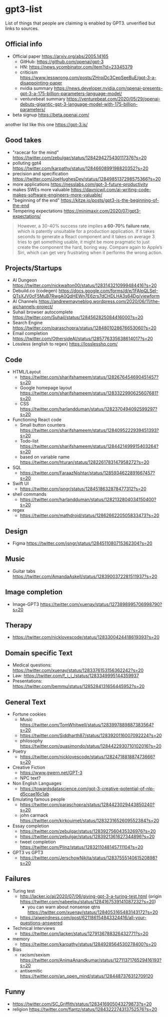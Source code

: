 # gpt3-list

List of things that people are claiming is enabled by GPT3. unverified but links to sources.

## Official info

- Official paper https://arxiv.org/abs/2005.14165
  - GitHub: https://github.com/openai/gpt-3
  - HN: https://news.ycombinator.com/item?id=23345379
  - criticism https://www.lesswrong.com/posts/ZHrpjDc3CepSeeBuE/gpt-3-a-disappointing-paper
  - nvidia summary https://news.developer.nvidia.com/openai-presents-gpt-3-a-175-billion-parameters-language-model/
  - venturebeat summary https://venturebeat.com/2020/05/29/openai-debuts-gigantic-gpt-3-language-model-with-175-billion-parameters/
- beta signup https://beta.openai.com/

another list like this one https://gpt-3.is/

## Good takes

- "racecar for the mind" https://twitter.com/zebulgar/status/1284294275430117376?s=20
- polluting gpt4 https://twitter.com/karpathy/status/1284660899198820352?s=20
- precision and specification https://twitter.com/JoeHughesDev/status/1284985137298575366?s=20
- more applications https://nesslabs.com/gpt-3-future-productivity
- makes SWEs more valuable https://davnicwil.com/ai-writing-code-makes-software-engineers-more-valuable/
- "beginning of the end" https://kitze.io/posts/gpt3-is-the-beginning-of-the-end
- Tempering expectations https://minimaxir.com/2020/07/gpt3-expectations/

> However, a 30-40% success rate implies **a 60-70% failure rate**, which is patently unsuitable for a production application. If it takes seconds to generate a React component and it takes on average 3 tries to get something usable, it might be more pragmatic to just create the component the hard, boring way. Compare again to Apple’s Siri, which can get very frustrating when it performs the wrong action.

## Projects/Startups

- AI Dungeon https://twitter.com/nickwalton00/status/1283143210999484416?s=20
- Debuild.co (codegen) https://docs.google.com/forms/d/e/1FAIpQLSeI-QTsXJV0cF5MuB7RwgA0QdHEWn7E6zrs7dCHDLHA3s64Dg/viewform
- AI Channels https://andrewmayneblog.wordpress.com/2020/06/11/the-aichannels-project/
- Suhail browser autocomplete https://twitter.com/Suhail/status/1284562825084416000?s=20
- Search Engine https://twitter.com/paraschopra/status/1284801028676653060?s=20
- Email completion https://twitter.com/OthersideAI/status/1285776335638614017?s=20
- Lossless (english to regex) https://losslesshq.com/

## Code

- HTML/Layout 
  - https://twitter.com/sharifshameem/status/1282676454690451457?s=20
  - Google homepage layout https://twitter.com/sharifshameem/status/1283322990625607681?s=20
  - CSS https://twitter.com/harlandduman/status/1282370494092599297?s=20
- Functioning React code
  - Small button counters https://twitter.com/sharifshameem/status/1284095222939451393?s=20
  - Todo-list https://twitter.com/sharifshameem/status/1284421499915403264?s=20
  - based on variable name https://twitter.com/hturan/status/1282261783147958272?s=20
- SQL
  - https://twitter.com/FaraazNishtar/status/1285934622891667457?s=20
- Swift UI
  - https://twitter.com/jsngr/status/1284518632878477312?s=20
- shell commands
  - https://twitter.com/harlandduman/status/1282132804034150400?s=20
- regex
  - https://twitter.com/mathdroid/status/1286266220505833473?s=20


## Design

- Figma https://twitter.com/jsngr/status/1284511080715362304?s=20

## Music

- Guitar tabs https://twitter.com/AmandaAskell/status/1283900372281511937?s=20

## Image completion

- Image-GPT3 https://twitter.com/xuenay/status/1273898995706998790?s=20

## Therapy

- https://twitter.com/nicklovescode/status/1283300424418619393?s=20

## Domain specific Text

- Medical questions: https://twitter.com/xuenay/status/1283376153156362242?s=20
- Law: https://twitter.com/f_j_j_/status/1283349995144359937
- Presentations: https://twitter.com/bemmu/status/1285284131656445952?s=20

## General Text

- Fortune cookies
  - Music https://twitter.com/TomWhitwell/status/1283997889887383564?s=20
  - https://twitter.com/Siddharth87/status/1283920116007092224?s=20
  - philosophy https://twitter.com/quasimondo/status/1284422930710102016?s=20
- Poetry
  - https://twitter.com/nicklovescode/status/1282471881887473666?s=20
- Creative Fiction
  - https://www.gwern.net/GPT-3
  - NPC text? 
- Non English Languages
  - https://towardsdatascience.com/gpt-3-creative-potential-of-nlp-d5ccae16c1ab
- Emulating famous people
  - https://twitter.com/paraschopra/status/1284423029443850240?s=20
  - john carmack https://twitter.com/kirkouimet/status/1283231652609552384?s=20
- Essay completion
  - https://twitter.com/zebulgar/status/1283927560435326976?s=20
  - https://twitter.com/zebulgar/status/1283921361627344896?s=20
  - tweet completion https://twitter.com/Plinz/status/1283211048145711104?s=20
- GPT3 vs GPT3
  - https://twitter.com/JerschowNikita/status/1283755514061520898?s=20
  
## Failures

- Turing test
  - http://lacker.io/ai/2020/07/06/giving-gpt-3-a-turing-test.html (origin https://twitter.com/nabeelqu/status/1284167539141087232?s=20)
    - you can warn about nonsense qtns https://twitter.com/xuenay/status/1284053165483143172?s=20
  - https://aiweirdness.com/post/621186154843324416/all-your-questions-answered
- Technical Interviews
  - https://twitter.com/lacker/status/1279136788326432771?s=20
- memory
  - https://twitter.com/karpathy/status/1284928564530278400?s=20
- Bias
  - racism/sexism https://twitter.com/AnimaAnandkumar/status/1271137176529416193?s=20
  - antisemitic https://twitter.com/an_open_mind/status/1284487376312709120
  
## Funny

- https://twitter.com/SC_Griffith/status/1283416905043279873?s=20
- religion https://twitter.com/flantz/status/1284322274313752576?s=20
